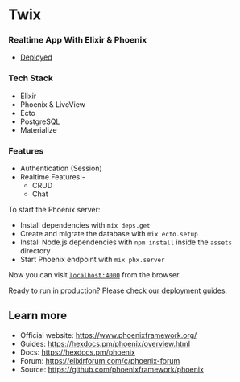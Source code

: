 # Twix

### Realtime App With Elixir & Phoenix

- [Deployed](https://twix.gigalixirapp.com)

### Tech Stack

- Elixir
- Phoenix & LiveView
- Ecto
- PostgreSQL
- Materialize

### Features

- Authentication (Session)
- Realtime Features:-
  - CRUD
  - Chat

To start the Phoenix server:

- Install dependencies with `mix deps.get`
- Create and migrate the database with `mix ecto.setup`
- Install Node.js dependencies with `npm install` inside the `assets` directory
- Start Phoenix endpoint with `mix phx.server`

Now you can visit [`localhost:4000`](http://localhost:4000) from the browser.

Ready to run in production? Please [check our deployment guides](https://hexdocs.pm/phoenix/deployment.html).

## Learn more

- Official website: https://www.phoenixframework.org/
- Guides: https://hexdocs.pm/phoenix/overview.html
- Docs: https://hexdocs.pm/phoenix
- Forum: https://elixirforum.com/c/phoenix-forum
- Source: https://github.com/phoenixframework/phoenix
